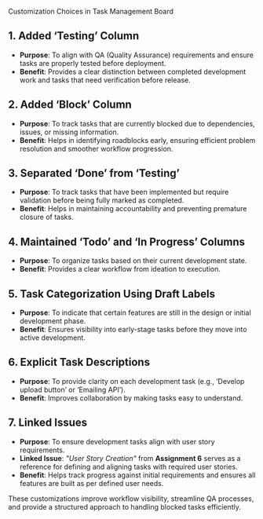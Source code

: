 Customization Choices in Task Management Board  

## 1. **Added ‘Testing’ Column**  
   - **Purpose**: To align with QA (Quality Assurance) requirements and ensure tasks are properly tested before deployment.  
   - **Benefit**: Provides a clear distinction between completed development work and tasks that need verification before release.  

## 2. **Added ‘Block’ Column**  
   - **Purpose**: To track tasks that are currently blocked due to dependencies, issues, or missing information.  
   - **Benefit**: Helps in identifying roadblocks early, ensuring efficient problem resolution and smoother workflow progression.  

## 3. **Separated ‘Done’ from ‘Testing’**  
   - **Purpose**: To track tasks that have been implemented but require validation before being fully marked as completed.  
   - **Benefit**: Helps in maintaining accountability and preventing premature closure of tasks.  

## 4. **Maintained ‘Todo’ and ‘In Progress’ Columns**  
   - **Purpose**: To organize tasks based on their current development state.  
   - **Benefit**: Provides a clear workflow from ideation to execution.  

## 5. **Task Categorization Using Draft Labels**  
   - **Purpose**: To indicate that certain features are still in the design or initial development phase.  
   - **Benefit**: Ensures visibility into early-stage tasks before they move into active development.  

## 6. **Explicit Task Descriptions**  
   - **Purpose**: To provide clarity on each development task (e.g., ‘Develop upload button’ or ‘Emailing API’).  
   - **Benefit**: Improves collaboration by making tasks easy to understand.  

## 7. **Linked Issues**  
   - **Purpose**: To ensure development tasks align with user story requirements.  
   - **Linked Issue**: *"User Story Creation"* from **Assignment 6** serves as a reference for defining and aligning tasks with required user stories.  
   - **Benefit**: Helps track progress against initial requirements and ensures all features are built as per defined user needs.  

These customizations improve workflow visibility, streamline QA processes, and provide a structured approach to handling blocked tasks efficiently.  
